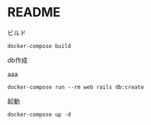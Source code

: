# README

ビルド
```
docker-compose build
```

db作成

aaa
```
docker-compose run --rm web rails db:create
```

起動
```
docker-compose up -d
```

